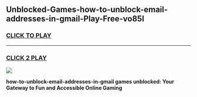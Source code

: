 
## Unblocked-Games-how-to-unblock-email-addresses-in-gmail-Play-Free-vo85l
<h3>
<a href="https://premium76.site?title=how-to-unblock-email-addresses-in-gmail&ref=23A">CLICK TO PLAY</a></h3>
<hr>

<h3>
<a href="https://premium76.site?title=how-to-unblock-email-addresses-in-gmail&ref=23A">CLICK 2 PLAY</a>
  
</h3>

<a href="https://premium76.site?title=how-to-unblock-email-addresses-in-gmail&ref=23A"><img src="https://clearcache.store/games.png"></a>


**how-to-unblock-email-addresses-in-gmail games unblocked: Your Gateway to Fun and Accessible Online Gaming**
